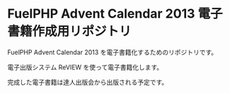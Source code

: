 # FuelPHP Advent Calendar 2013 電子書籍作成用リポジトリ

FuelPHP Advent Calendar 2013 を電子書籍化するためのリポジトリです。

電子出版システム ReVIEW を使って電子書籍化します。

完成した電子書籍は達人出版会から出版される予定です。

